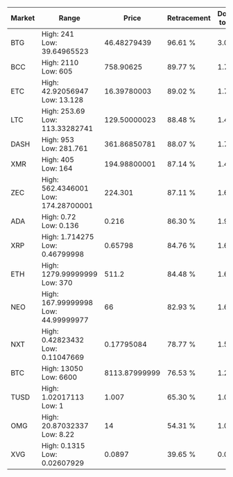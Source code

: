 | Market | Range | Price| Retracement | Doubles to 50% |
| --- | --- | --- | --- | --- |
| BTG | High: 241<br />Low: 39.64965523 | 46.48279439 | 96.61 % | 3.02 |
| BCC | High: 2110<br />Low: 605 | 758.90625 | 89.77 % | 1.79 |
| ETC | High: 42.92056947<br />Low: 13.128 | 16.39780003 | 89.02 % | 1.71 |
| LTC | High: 253.69<br />Low: 113.33282741 | 129.50000023 | 88.48 % | 1.42 |
| DASH | High: 953<br />Low: 281.761 | 361.86850781 | 88.07 % | 1.71 |
| XMR | High: 405<br />Low: 164 | 194.98800001 | 87.14 % | 1.46 |
| ZEC | High: 562.4346001<br />Low: 174.28700001 | 224.301 | 87.11 % | 1.64 |
| ADA | High: 0.72<br />Low: 0.136 | 0.216 | 86.30 % | 1.98 |
| XRP | High: 1.714275<br />Low: 0.46799998 | 0.65798 | 84.76 % | 1.66 |
| ETH | High: 1279.99999999<br />Low: 370 | 511.2 | 84.48 % | 1.61 |
| NEO | High: 167.99999998<br />Low: 44.99999977 | 66 | 82.93 % | 1.61 |
| NXT | High: 0.42823432<br />Low: 0.11047669 | 0.17795084 | 78.77 % | 1.51 |
| BTC | High: 13050<br />Low: 6600 | 8113.87999999 | 76.53 % | 1.21 |
| TUSD | High: 1.02017113<br />Low: 1 | 1.007 | 65.30 % | 1.00 |
| OMG | High: 20.87032337<br />Low: 8.22 | 14 | 54.31 % | 1.04 |
| XVG | High: 0.1315<br />Low: 0.02607929 | 0.0897 | 39.65 % | 0.00 |
